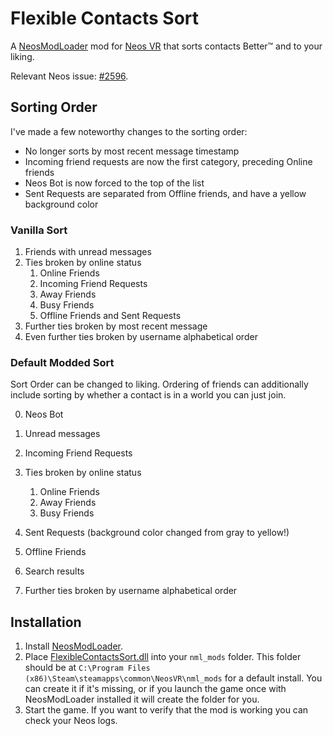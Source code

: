 Flexible Contacts Sort
======================

A [NeosModLoader](https://github.com/zkxs/NeosModLoader) mod for [Neos VR](https://neos.com/) that sorts contacts Better™ and to your liking.

Relevant Neos issue: [#2596](https://github.com/Neos-Metaverse/NeosPublic/issues/2596).

## Sorting Order
I've made a few noteworthy changes to the sorting order:
- No longer sorts by most recent message timestamp
- Incoming friend requests are now the first category, preceding Online friends
- Neos Bot is now forced to the top of the list
- Sent Requests are separated from Offline friends, and have a yellow background color

### Vanilla Sort
1. Friends with unread messages
2. Ties broken by online status
   1. Online Friends
   2. Incoming Friend Requests
   3. Away Friends
   4. Busy Friends
   5. Offline Friends and Sent Requests
3. Further ties broken by most recent message
4. Even further ties broken by username alphabetical order

### Default Modded Sort
Sort Order can be changed to liking. Ordering of friends can additionally include sorting by whether
a contact is in a world you can just join.

0. Neos Bot
1. Unread messages
2. Incoming Friend Requests
3. Ties broken by online status
   1. Online Friends
   2. Away Friends
   3. Busy Friends
   
4. Sent Requests (background color changed from gray to yellow!)
5. Offline Friends
6. Search results
7. Further ties broken by username alphabetical order

## Installation
1. Install [NeosModLoader](https://github.com/zkxs/NeosModLoader).
2. Place [FlexibleContactsSort.dll](https://github.com/Banane9/NeosFlexibleContactsSort/releases/latest/download/FlexibleContactsSort.dll) into your `nml_mods` folder. This folder should be at `C:\Program Files (x86)\Steam\steamapps\common\NeosVR\nml_mods` for a default install. You can create it if it's missing, or if you launch the game once with NeosModLoader installed it will create the folder for you.
3. Start the game. If you want to verify that the mod is working you can check your Neos logs.
